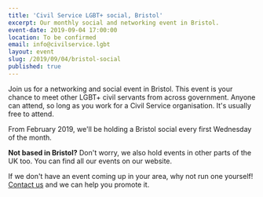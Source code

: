 ```yaml
---
title: 'Civil Service LGBT+ social, Bristol'
excerpt: Our monthly social and networking event in Bristol.
event-date: 2019-09-04 17:00:00
location: To be confirmed
email: info@civilservice.lgbt
layout: event
slug: /2019/09/04/bristol-social
published: true
---
```

Join us for a networking and social event in Bristol. This event is your chance to meet other LGBT+ civil servants from across government. Anyone can attend, so long as you work for a Civil Service organisation. It's usually free to attend.

From February 2019, we'll be holding a Bristol social every first Wednesday of the month.

**Not based in Bristol?** Don't worry, we also hold events in other parts of the UK too. You can find all our events on our website.

If we don't have an event coming up in your area, why not run one yourself! [Contact us](/about/contact-us/) and we can help you promote it.
